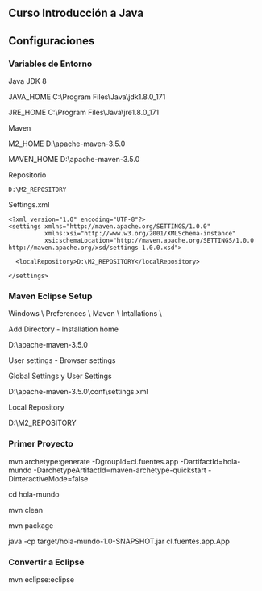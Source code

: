 ## Curso Introducción a Java

## Configuraciones

### Variables de Entorno

Java JDK 8

JAVA_HOME
C:\Program Files\Java\jdk1.8.0_171

JRE_HOME
C:\Program Files\Java\jre1.8.0_171

Maven

M2_HOME
D:\apache-maven-3.5.0

MAVEN_HOME
D:\apache-maven-3.5.0

Repositorio
```
D:\M2_REPOSITORY
```
Settings.xml
```
<?xml version="1.0" encoding="UTF-8"?>
<settings xmlns="http://maven.apache.org/SETTINGS/1.0.0"
          xmlns:xsi="http://www.w3.org/2001/XMLSchema-instance"
          xsi:schemaLocation="http://maven.apache.org/SETTINGS/1.0.0 http://maven.apache.org/xsd/settings-1.0.0.xsd">
		  
  <localRepository>D:\M2_REPOSITORY</localRepository>

</settings>
```

### Maven Eclipse Setup

Windows \ Preferences \ Maven \ Intallations \

Add Directory - Installation home

D:\apache-maven-3.5.0

User settings - Browser settings 

Global Settings y User Settings

D:\apache-maven-3.5.0\conf\settings.xml

Local Repository

D:\M2_REPOSITORY


### Primer Proyecto

mvn archetype:generate -DgroupId=cl.fuentes.app
					   -DartifactId=hola-mundo
					   -DarchetypeArtifactId=maven-archetype-quickstart
					   -DinteractiveMode=false


cd hola-mundo
					   
mvn clean
					   
mvn package

java -cp target/hola-mundo-1.0-SNAPSHOT.jar cl.fuentes.app.App


### Convertir a Eclipse

mvn eclipse:eclipse



